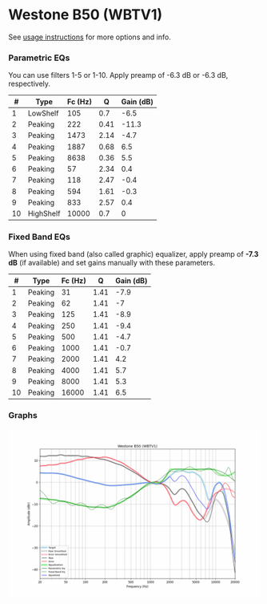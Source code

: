 # Westone B50 (WBTV1)
See [usage instructions](https://github.com/jaakkopasanen/AutoEq#usage) for more options and info.

### Parametric EQs
You can use filters 1-5 or 1-10. Apply preamp of -6.3 dB or -6.3 dB, respectively.

|   # | Type      |   Fc (Hz) |    Q |   Gain (dB) |
|-----|-----------|-----------|------|-------------|
|   1 | LowShelf  |       105 | 0.7  |        -6.5 |
|   2 | Peaking   |       222 | 0.41 |       -11.3 |
|   3 | Peaking   |      1473 | 2.14 |        -4.7 |
|   4 | Peaking   |      1887 | 0.68 |         6.5 |
|   5 | Peaking   |      8638 | 0.36 |         5.5 |
|   6 | Peaking   |        57 | 2.34 |         0.4 |
|   7 | Peaking   |       118 | 2.47 |        -0.4 |
|   8 | Peaking   |       594 | 1.61 |        -0.3 |
|   9 | Peaking   |       833 | 2.57 |         0.4 |
|  10 | HighShelf |     10000 | 0.7  |         0   |

### Fixed Band EQs
When using fixed band (also called graphic) equalizer, apply preamp of **-7.3 dB** (if available) and set gains manually with these parameters.

|   # | Type    |   Fc (Hz) |    Q |   Gain (dB) |
|-----|---------|-----------|------|-------------|
|   1 | Peaking |        31 | 1.41 |        -7.9 |
|   2 | Peaking |        62 | 1.41 |        -7   |
|   3 | Peaking |       125 | 1.41 |        -8.9 |
|   4 | Peaking |       250 | 1.41 |        -9.4 |
|   5 | Peaking |       500 | 1.41 |        -4.7 |
|   6 | Peaking |      1000 | 1.41 |        -0.7 |
|   7 | Peaking |      2000 | 1.41 |         4.2 |
|   8 | Peaking |      4000 | 1.41 |         5.7 |
|   9 | Peaking |      8000 | 1.41 |         5.3 |
|  10 | Peaking |     16000 | 1.41 |         6.5 |

### Graphs
![](./Westone%20B50%20(WBTV1).png)
